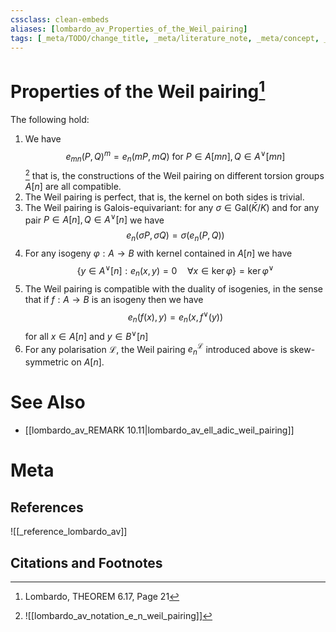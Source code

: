 ```yaml
---
cssclass: clean-embeds
aliases: [lombardo_av_Properties_of_the_Weil_pairing]
tags: [_meta/TODO/change_title, _meta/literature_note, _meta/concept, _reference/lombardo_av]
---
```

# Properties of the Weil pairing[^1]
The following hold:
1. We have
$$
e_{m n}(P, Q)^{m}=e_{n}(m P, m Q) \text { for } P \in A[m n], Q \in A^{\vee}[m n]
$$
[^2]
that is, the constructions of the Weil pairing on different torsion groups $A[n]$ are all compatible.
2. The Weil pairing is perfect, that is, the kernel on both sides is trivial.
3. The Weil pairing is Galois-equivariant: for any $\sigma \in \mathrm{Gal}(\bar{K} / K)$ and for any pair $P \in A[n], Q \in A^{\vee}[n]$ we have
$$
e_{n}(\sigma P, \sigma Q)=\sigma\left(e_{n}(P, Q)\right)
$$
4. For any isogeny $\varphi: A \rightarrow B$ with kernel contained in $A[n]$ we have
$$
\left\{y \in A^{\vee}[n]: e_{n}(x, y)=0 \quad \forall x \in \operatorname{ker} \varphi\right\}=\operatorname{ker} \varphi^{\vee}
$$
5. The Weil pairing is compatible with the duality of isogenies, in the sense that if $f: A \rightarrow B$ is an isogeny then we have
$$
e_{n}(f(x), y)=e_{n}\left(x, f^{\vee}(y)\right)
$$
for all $x \in A[n]$ and $y \in B^{\vee}[n]$
6. For any polarisation $\mathcal{L}$, the Weil pairing $e_{n}^{\mathcal{L}}$ introduced above is skew-symmetric on $A[n] .$


[^2]: ![[lombardo_av_notation_e_n_weil_pairing]]

# See Also
- [[lombardo_av_REMARK 10.11|lombardo_av_ell_adic_weil_pairing]]
# Meta
## References
![[_reference_lombardo_av]]

## Citations and Footnotes
[^1]: Lombardo, THEOREM 6.17, Page 21